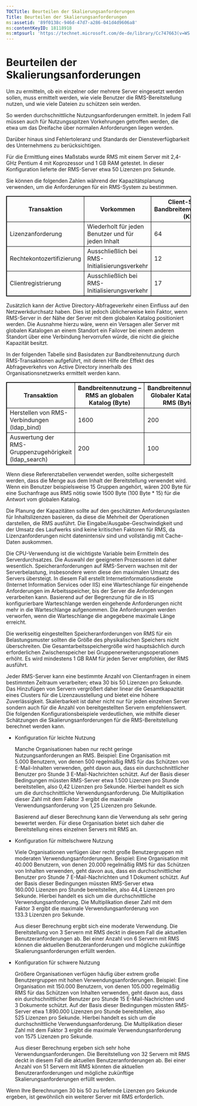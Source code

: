 ```yaml
---
TOCTitle: Beurteilen der Skalierungsanforderungen
Title: Beurteilen der Skalierungsanforderungen
ms:assetid: '89f0138c-946d-47d7-a286-041d4d9606a8'
ms:contentKeyID: 18118918
ms:mtpsurl: 'https://technet.microsoft.com/de-de/library/Cc747663(v=WS.10)'
---
```


Beurteilen der Skalierungsanforderungen
=======================================

Um zu ermitteln, ob ein einzelner oder mehrere Server eingesetzt werden sollen, muss ermittelt werden, wie viele Benutzer die RMS-Bereitstellung nutzen, und wie viele Dateien zu schützen sein werden.

So werden durchschnittliche Nutzungsanforderungen ermittelt. In jedem Fall müssen auch für Nutzungsspitzen Vorkehrungen getroffen werden, die etwa um das Dreifache über normalen Anforderungen liegen werden.

Darüber hinaus sind Fehlertoleranz und Standards der Diensteverfügbarkeit des Unternehmens zu berücksichtigen.

Für die Ermittlung eines Maßstabs wurde RMS mit einem Server mit 2,4-GHz Pentium 4 mit Koprozessor und 1 GB RAM getestet. In dieser Konfiguration lieferte der RMS-Server etwa 50 Lizenzen pro Sekunde.

Sie können die folgenden Zahlen während der Kapazitätsplanung verwenden, um die Anforderungen für ein RMS-System zu bestimmen.

<p></p>
<table style="border:1px solid black;">
<colgroup>
<col width="25%" />
<col width="25%" />
<col width="25%" />
<col width="25%" />
</colgroup>
<thead>
<tr class="header">
<th style="border:1px solid black;" >Transaktion</th>
<th style="border:1px solid black;" >Vorkommen</th>
<th style="border:1px solid black;" >Client-Server-Bandbreitenverwendung (KB)</th>
<th style="border:1px solid black;" >Server-Client-Bandbreitenverwendung (KB)</th>
</tr>
</thead>
<tbody>
<tr class="odd">
<td style="border:1px solid black;">Lizenzanforderung</td>
<td style="border:1px solid black;">Wiederholt für jeden Benutzer und für jeden Inhalt</td>
<td style="border:1px solid black;">64</td>
<td style="border:1px solid black;">18</td>
</tr>
<tr class="even">
<td style="border:1px solid black;">Rechtekontozertifizierung</td>
<td style="border:1px solid black;">Ausschließlich bei RMS-Initialisierungsverkehr</td>
<td style="border:1px solid black;">12</td>
<td style="border:1px solid black;">16</td>
</tr>
<tr class="odd">
<td style="border:1px solid black;">Clientregistrierung</td>
<td style="border:1px solid black;">Ausschließlich bei RMS-Initialisierungsverkehr</td>
<td style="border:1px solid black;">17</td>
<td style="border:1px solid black;">16</td>
</tr>
</tbody>
</table>
  
Zusätzlich kann der Active Directory-Abfrageverkehr einen Einfluss auf den Netzwerkdurchsatz haben. Dies ist jedoch üblicherweise kein Faktor, wenn RMS-Server in der Nähe der Server mit dem globalen Katalog positioniert werden. Die Ausnahme hierzu wäre, wenn ein Versagen aller Server mit globalen Katalogen an einem Standort ein Failover bei einem anderen Standort über eine Verbindung hervorrufen würde, die nicht die gleiche Kapazität besitzt.
  
In der folgenden Tabelle sind Basisdaten zur Bandbreitennutzung durch RMS-Transaktionen aufgeführt, mit deren Hilfe der Effekt des Abfrageverkehrs von Active Directory innerhalb des Organisationsnetzwerks ermittelt werden kann.
  
<p></p>
<table style="border:1px solid black;">
<colgroup>
<col width="33%" />
<col width="33%" />
<col width="33%" />
</colgroup>
<thead>
<tr class="header">
<th style="border:1px solid black;" >Transaktion</th>
<th style="border:1px solid black;" >Bandbreitennutzung – RMS an globalen Katalog (Byte)</th>
<th style="border:1px solid black;" >Bandbreitennutzung – Globaler Katalog an RMS (Byte)</th>
</tr>
</thead>
<tbody>
<tr class="odd">
<td style="border:1px solid black;">Herstellen von RMS-Verbindungen (ldap_bind)</td>
<td style="border:1px solid black;">1600</td>
<td style="border:1px solid black;">200</td>
</tr>
<tr class="even">
<td style="border:1px solid black;">Auswertung der RMS-Gruppenzugehörigkeit (ldap_search)</td>
<td style="border:1px solid black;">200</td>
<td style="border:1px solid black;">100</td>
</tr>
</tbody>
</table>
  
Wenn diese Referenztabellen verwendet werden, sollte sichergestellt werden, dass die Menge aus dem Inhalt der Bereitstellung verwendet wird. Wenn ein Benutzer beispielsweise 15 Gruppen angehört, wären 200 Byte für eine Suchanfrage aus RMS nötig sowie 1500 Byte (100 Byte \* 15) für die Antwort vom globalen Katalog.
  
Die Planung der Kapazitäten sollte auf den geschätzten Anforderungslasten für Inhaltslizenzen basieren, da diese die Mehrheit der Operationen darstellen, die RMS ausführt. Die Eingabe/Ausgabe-Geschwindigkeit und der Umsatz des Laufwerks sind keine kritischen Faktoren für RMS, da Lizenzanforderungen nicht datenintensiv sind und vollständig mit Cache-Daten auskommen.
  
Die CPU-Verwendung ist die wichtigste Variable beim Ermitteln des Serverdurchsatzes. Die Auswahl der geeigneten Prozessoren ist daher wesentlich. Speicheranforderungen auf RMS-Servern wachsen mit der Serverbelastung, insbesondere wenn diese den maximalen Umsatz des Servers übersteigt. In diesem Fall erstellt Internetinformationsdienste (Internet Information Services oder IIS) eine Warteschlange für eingehende Anforderungen im Arbeitsspeicher, bis der Server die Anforderungen verarbeiten kann. Basierend auf der Begrenzung für die in IIS konfigurierbare Warteschlange werden eingehende Anforderungen nicht mehr in die Warteschlange aufgenommen. Die Anforderungen werden verworfen, wenn die Warteschlange die angegebene maximale Länge erreicht.
  
Die werkseitig eingestellten Speicheranforderungen von RMS für ein Belastungsmuster sollten die Größe des physikalischen Speichers nicht überschreiten. Die Gesamtarbeitsspeichergröße wird hauptsächlich durch erforderlichen Zwischenspeicher bei Gruppenerweiterungsoperationen erhöht. Es wird mindestens 1 GB RAM für jeden Server empfohlen, der RMS ausführt.
  
Jeder RMS-Server kann eine bestimmte Anzahl von Clientanfragen in einem bestimmten Zeitraum verarbeiten; etwa 30 bis 50 Lizenzen pro Sekunde. Das Hinzufügen von Servern vergrößert daher linear die Gesamtkapazität eines Clusters für die Lizenzausstellung und bietet eine höhere Zuverlässigkeit. Skalierbarkeit ist daher nicht nur für jeden einzelnen Server sondern auch für die Anzahl von bereitgestellten Servern empfehlenswert. Die folgenden Konfigurationsbeispiele verdeutlichen, wie mithilfe dieser Schätzungen die Skalierungsanforderungen für die RMS-Bereitstellung berechnet werden kann.
  
-   Konfiguration für leichte Nutzung  

    Manche Organisationen haben nur recht geringe Nutzungsanforderungen an RMS. Beispiel: Eine Organisation mit 5.000 Benutzern, von denen 500 regelmäßig RMS für das Schützen von E-Mail-Inhalten verwenden, geht davon aus, dass ein durchschnittlicher Benutzer pro Stunde 3 E-Mail-Nachrichten schützt. Auf der Basis dieser Bedingungen müssten RMS-Server etwa 1.500 Lizenzen pro Stunde bereitstellen, also 0,42 Lizenzen pro Sekunde. Hierbei handelt es sich um die durchschnittliche Verwendungsanforderung. Die Multiplikation dieser Zahl mit dem Faktor 3 ergibt die maximale Verwendungsanforderung von 1,25 Lizenzen pro Sekunde.  

    Basierend auf dieser Berechnung kann die Verwendung als sehr gering bewertet werden. Für diese Organisation bietet sich daher die Bereitstellung eines einzelnen Servers mit RMS an.  
-   Konfiguration für mittelschwere Nutzung  

    Viele Organisationen verfügen über recht große Benutzergruppen mit moderaten Verwendungsanforderungen. Beispiel: Eine Organisation mit 40.000 Benutzern, von denen 20.000 regelmäßig RMS für das Schützen von Inhalten verwenden, geht davon aus, dass ein durchschnittlicher Benutzer pro Stunde 7 E-Mail-Nachrichten und 1 Dokument schützt. Auf der Basis dieser Bedingungen müssten RMS-Server etwa 160.000 Lizenzen pro Stunde bereitstellen, also 44,4 Lizenzen pro Sekunde. Hierbei handelt es sich um die durchschnittliche Verwendungsanforderung. Die Multiplikation dieser Zahl mit dem Faktor 3 ergibt die maximale Verwendungsanforderung von 133.3 Lizenzen pro Sekunde.  

    Aus dieser Berechnung ergibt sich eine moderate Verwendung. Die Bereitstellung von 3 Servern mit RMS deckt in diesem Fall die aktuellen Benutzeranforderungen ab. Bei einer Anzahl von 6 Servern mit RMS können die aktuellen Benutzeranforderungen und mögliche zukünftige Skalierungsanforderungen erfüllt werden.  
-   Konfiguration für schwere Nutzung  

    Größere Organisationen verfügen häufig über extrem große Benutzergruppen mit hohen Verwendungsanforderungen. Beispiel: Eine Organisation mit 150.000 Benutzern, von denen 105.000 regelmäßig RMS für das Schützen von Inhalten verwenden, geht davon aus, dass ein durchschnittlicher Benutzer pro Stunde 15 E-Mail-Nachrichten und 3 Dokumente schützt. Auf der Basis dieser Bedingungen müssten RMS-Server etwa 1.890.000 Lizenzen pro Stunde bereitstellen, also 525 Lizenzen pro Sekunde. Hierbei handelt es sich um die durchschnittliche Verwendungsanforderung. Die Multiplikation dieser Zahl mit dem Faktor 3 ergibt die maximale Verwendungsanforderung von 1575 Lizenzen pro Sekunde. 
     
    Aus dieser Berechnung ergeben sich sehr hohe Verwendungsanforderungen. Die Bereitstellung von 32 Servern mit RMS deckt in diesem Fall die aktuellen Benutzeranforderungen ab. Bei einer Anzahl von 51 Servern mit RMS könnten die aktuellen Benutzeranforderungen und mögliche zukünftige Skalierungsanforderungen erfüllt werden.
  
Wenn Ihre Berechnungen 30 bis 50 zu liefernde Lizenzen pro Sekunde ergeben, ist gewöhnlich ein weiterer Server mit RMS erforderlich.
